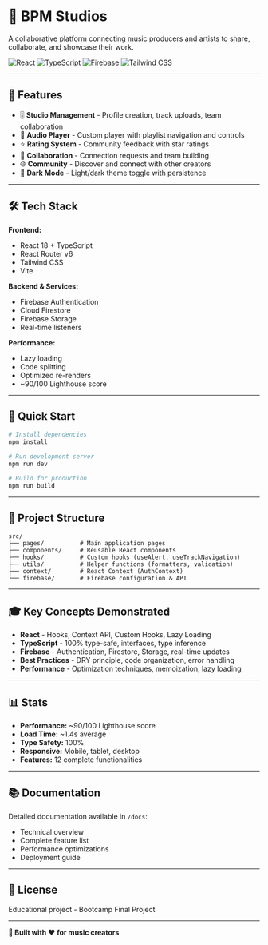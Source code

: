 # 🎵 BPM Studios

A collaborative platform connecting music producers and artists to share, collaborate, and showcase their work.

[![React](https://img.shields.io/badge/React-18-61DAFB?logo=react)](https://reactjs.org/)
[![TypeScript](https://img.shields.io/badge/TypeScript-5-3178C6?logo=typescript)](https://www.typescriptlang.org/)
[![Firebase](https://img.shields.io/badge/Firebase-10-FFCA28?logo=firebase)](https://firebase.google.com/)
[![Tailwind CSS](https://img.shields.io/badge/Tailwind-3-38B2AC?logo=tailwind-css)](https://tailwindcss.com/)

---

## 🎯 Features

- 🎚️ **Studio Management** - Profile creation, track uploads, team collaboration
- 🎵 **Audio Player** - Custom player with playlist navigation and controls
- ⭐ **Rating System** - Community feedback with star ratings
- 👥 **Collaboration** - Connection requests and team building
- 🌐 **Community** - Discover and connect with other creators
- 🎨 **Dark Mode** - Light/dark theme toggle with persistence

---

## 🛠️ Tech Stack

**Frontend:**

- React 18 + TypeScript
- React Router v6
- Tailwind CSS
- Vite

**Backend & Services:**

- Firebase Authentication
- Cloud Firestore
- Firebase Storage
- Real-time listeners

**Performance:**

- Lazy loading
- Code splitting
- Optimized re-renders
- ~90/100 Lighthouse score

---

## 🚀 Quick Start

```bash
# Install dependencies
npm install

# Run development server
npm run dev

# Build for production
npm run build
```

---

## 📁 Project Structure

```
src/
├── pages/          # Main application pages
├── components/     # Reusable React components
├── hooks/          # Custom hooks (useAlert, useTrackNavigation)
├── utils/          # Helper functions (formatters, validation)
├── context/        # React Context (AuthContext)
└── firebase/       # Firebase configuration & API
```

---

## 🎓 Key Concepts Demonstrated

- **React** - Hooks, Context API, Custom Hooks, Lazy Loading
- **TypeScript** - 100% type-safe, interfaces, type inference
- **Firebase** - Authentication, Firestore, Storage, real-time updates
- **Best Practices** - DRY principle, code organization, error handling
- **Performance** - Optimization techniques, memoization, lazy loading

---

## 📊 Stats

- **Performance:** ~90/100 Lighthouse score
- **Load Time:** ~1.4s average
- **Type Safety:** 100%
- **Responsive:** Mobile, tablet, desktop
- **Features:** 12 complete functionalities

---

## 📚 Documentation

Detailed documentation available in `/docs`:

- Technical overview
- Complete feature list
- Performance optimizations
- Deployment guide

---

## 📝 License

Educational project - Bootcamp Final Project

---

**🎵 Built with ❤️ for music creators**
